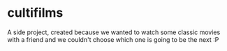 # cultifilms
A side project, created because we wanted to watch some classic movies with a friend and we couldn't choose which one is going to be the next :P
